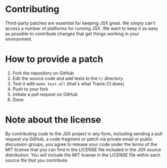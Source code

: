 # Contributing

Third-party patches are essential for keeping JSX great. We simply can't
access a number of platforms for running JSX. We want to keep it as easy
as possible to contribute changes that get things working in your environment.

# How to provide a patch

1. Fork the repository on GitHub
2. Edit the source code and add tests to the `t/` directory
3. Test it with `make test-all` (that's what Travis-CI does)
4. Push to your fork
5. Initiate a pull request on GitHub
6. Done

# Note about the license

By contributing code to the JSX project in any form, including sending
a pull request via GitHub, a code fragment or patch via private email or
public discussion groups, you agree to release your code under the terms
of the MIT license that you can find in the LICENSE file included in the JSX
source distribution. You will include the MIT license in the LICENSE file
within each source file that you contribute.

